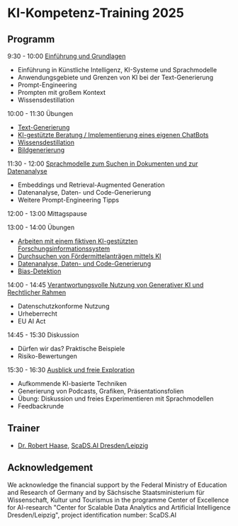 # KI-Kompetenz-Training 2025

<Diese Webseite befindet sich im Aufbau>

## Programm

9:30 - 10:00 [Einführung und Grundlagen](https://github.com/ScaDS/ki-kompetenz-training-2025/blob/main/session1/KIKT1_Intro.pdf?raw=True)
* Einführung in Künstliche Intelligenz, KI-Systeme und Sprachmodelle
* Anwendungsgebiete und Grenzen von KI bei der Text-Generierung
* Prompt-Engineering
* Prompten mit großem Kontext
* Wissensdestillation

10:00 - 11:30 Übungen
* [Text-Generierung](session1/rede-generierung.md)
* [KI-gestützte Beratung / Implementierung eines eigenen ChatBots](session1/chatbot.md)
* [Wissensdestillation](session1/destillation.md)
* [Bildgenerierung](session1/bildgenerierung.md)

11:30 - 12:00 [Sprachmodelle zum Suchen in Dokumenten und zur Datenanalyse](https://github.com/ScaDS/ki-kompetenz-training-2025/blob/main/session2/KIKT2_Advanced.pdf?raw=True)
* Embeddings und Retrieval-Augmented Generation
* Datenanalyse, Daten- und Code-Generierung
* Weitere Prompt-Engineering Tipps

12:00 - 13:00 Mittagspause

13:00 - 14:00 Übungen
* [Arbeiten mit einem fiktiven KI-gestützten Forschungsinformationssystem](session2/simuliertes_fis.md)
* [Durchsuchen von Fördermittelanträgen mittels KI](session2/proposal_durchsuchen.md)
* [Datenanalyse, Daten- und Code-Generierung](session2/ai_data_analysis_.md)
* [Bias-Detektion](session2/bias_detektion.md)

14:00 - 14:45 [Verantwortungsvolle Nutzung von Generativer KI und Rechtlicher Rahmen](https://github.com/ScaDS/ki-kompetenz-training-2025/blob/main/session3/KIKT3_ResponsibleAI.pdf?raw=True)
* Datenschutzkonforme Nutzung
* Urheberrecht
* EU AI Act

14:45 - 15:30 Diskussion
* Dürfen wir das? Praktische Beispiele
* Risiko-Bewertungen

15:30 - 16:30 [Ausblick und freie Exploration](https://github.com/ScaDS/ki-kompetenz-training-2025/blob/main/session4/KIKT4_Ausblick.pdf?raw=True)
* Aufkommende KI-basierte Techniken
* Generierung von Podcasts, Grafiken, Präsentationsfolien
* Übung: Diskussion und freies Experimentieren mit Sprachmodellen
* Feedbackrunde

## Trainer
- [Dr. Robert Haase](https://haesleinhuepf.github.io/), [ScaDS.AI Dresden/Leipzig](http://scads.ai/)

## Acknowledgement

We acknowledge the financial support by the Federal Ministry of Education and Research of Germany and by Sächsische Staatsministerium für Wissenschaft, Kultur und Tourismus in the programme Center of Excellence for AI-research "Center for Scalable Data Analytics and Artificial Intelligence Dresden/Leipzig", project identification number: ScaDS.AI
